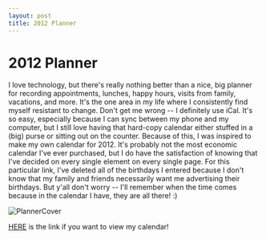 ```yaml
---
layout: post
title: 2012 Planner
---
```


# 2012 Planner

I love technology, but there's really nothing better than a nice, big planner for recording appointments, lunches, happy hours, visits
from family, vacations, and more. It's the one area in my life where I consistently find myself resistant to change. Don't get me wrong --
I definitely use iCal. It's so easy, especially because I can sync between my phone and my computer, but I still love having that hard-copy
calendar either stuffed in a (big) purse or sitting out on the counter. Because of this, I was inspired to make my own calendar for 2012. 
It's probably not the most economic calendar I've ever purchased, but I do have the satisfaction of knowing that I've decided on every
single element on every single page. For this particular link, I've deleted all of the birthdays I entered because I don't know that
my family and friends necessarily want me advertising their birthdays. But y'all don't worry -- I'll remember when the time comes 
because in the calendar I have, they are all there! :)

![PlannerCover](http://i1230.photobucket.com/albums/ee481/ptkatz/Blog%20Pictures/PlannerCover.jpg)

[HERE](http://www.heritagemakers.com/projectBrowserStandAlone.cfm?projectId=1962810&productId=446&projectSponsor=419825) is the link if you want to view my calendar!
